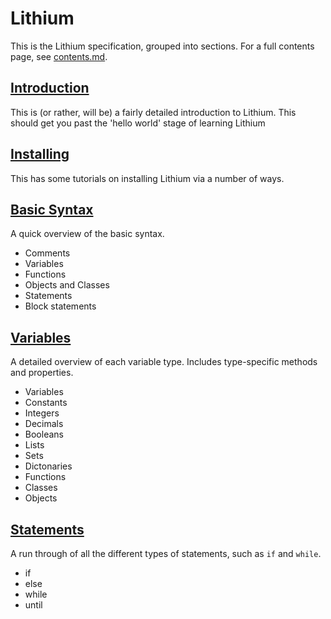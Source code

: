 Lithium
=======

This is the Lithium specification, grouped into sections. For a full contents page, see [contents.md](contents.md).

[Introduction](introduction/index.md)
------------

This is (or rather, will be) a fairly detailed introduction to Lithium. This should get you past the 'hello world' stage of learning Lithium

[Installing](installing/index.md)
----------

This has some tutorials on installing Lithium via a number of ways.

[Basic Syntax](syntax/index.md)
------------

A quick overview of the basic syntax.

* Comments
* Variables
* Functions
* Objects and Classes
* Statements
* Block statements

[Variables](variables/index.md)
---------

A detailed overview of each variable type. Includes type-specific methods and properties.

* Variables
* Constants
* Integers
* Decimals
* Booleans
* Lists
* Sets
* Dictonaries
* Functions
* Classes
* Objects

[Statements](statements/index.md)
----------

A run through of all the different types of statements, such as `if` and `while`.

* if
* else
* while
* until
